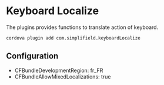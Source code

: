 Keyboard Localize
=================

The plugins provides functions to translate action of keyboard.

    cordova plugin add com.simplifield.keyboardLocalize

Configuration
-------------
- CFBundleDevelopmentRegion: fr_FR
- CFBundleAllowMixedLocalizations: true

